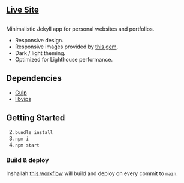 ## [Live Site](https://mrfacundo.github.io/)

##

Minimalistic Jekyll app for personal websites and portfolios.

- Responsive design.
- Responsive images provided by [this gem](https://github.com/rbuchberger/jekyll_picture_tag).
- Dark / light theming.
- Optimized for Lighthouse performance.

## Dependencies

- [Gulp](https://gulpjs.com/docs/en/getting-started/quick-start)
- [libvips](https://github.com/libvips/libvips/wiki)

## Getting Started

2.  `bundle install`
3.  `npm i`
4.  `npm start`

### Build & deploy

Inshallah [this workflow](/.github/workflows/jekyll-gh-pages.yml) will build and deploy on every commit to `main`.
